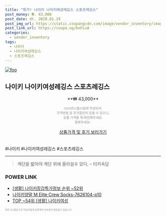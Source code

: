```yaml
--- 
title: "특가! 나이키 나이키여성레깅스 스포츠레깅스" 
post_money: ₩. 43,000 
post_date: dt. 2020.01.29 
post_img_url: https://static.coupangcdn.com/image/vendor_inventory/images/2019/01/22/19/2/69ba73b9-d8a5-42c8-bfba-8f2223e1eeee.jpg 
post_link_url: https://coupa.ng/bnFLuA 
categories: 
  - vendor_inventory 
tags: 
  - 나이키 
  - 나이키여성레깅스 
  - 스포츠레깅스 
--- 
```

[![foo](https://static.coupangcdn.com/image/vendor_inventory/images/2019/01/22/19/2/69ba73b9-d8a5-42c8-bfba-8f2223e1eeee.jpg)](https://coupa.ng/bnFLuA) 

## 나이키 나이키여성레깅스 스포츠레깅스 
<p style="text-align: center;">**₩ 43,000**</p> 
<p style="text-align: center;"><span style="color: #898c8f; font-family: Georgia,Times,serif; font-size: 0.75em;">2020년01월29일에 작성되어, <br>가격변동 및 추가할인이 있을 수 있으니,<br> 상품 가격을 꼭!확인해주세요.<br>행복하세요~</span> 
</p>	 
<div markdown="0" style="text-align: center;"><a href="https://coupa.ng/bnFLuA" class="btn btn--success">상품가격 및 후기 보러가기</a></div> 
<br><br> 
  #나이키 #나이키여성레깅스 #스포츠레깅스 
<hr> 

> 계단을 밟아야 계단 위에 올라설수 있다, – 터키속담 


### POWER LINK

* <a href="https://blog.naver.com/sakai111/221775462252" target="_blank"> [생활] 나이키장갑특가정보 순위 ~52위</a>
* <a href="https://blog.naver.com/fasyy4321/221785752885" target="_blank">나이키양말 M Elite Crew Socks-7626104-p10</a>
* <a href="https://blog.naver.com/an0733/221786175025" target="_blank"> TOP ~54위 [생활] 나이키여성</a>

<span style="color: #898c8f; font-family: Georgia,Times,serif; font-size: 0.55em;">파트너스활동으로 작성자에게 일정액의 커미션이 제공될수 있습니다.</span> 
